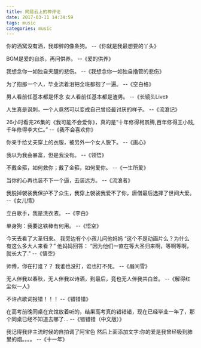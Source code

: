 ```yaml
---
title: 网易云上的神评论
date: 2017-03-11 14:34:59
tags: music
categories: music
---
```


你的酒窝没有酒，我却醉的像条狗。 --《你就是我最想要的丫头》

BGM是爱的自杀，再问供养。 --《爱的供养》

我想念你一如独自夹腿的悲伤。 --《我想念你一如独自撸管的悲伤》

为了抱那一个人，毕业流着泪把全班都抱了一遍。 --《空白格》

男人看前任基本都是怀念 女人看前任基本都是渣男。 --《长镜头Live》

人生真是讽刺，一个人竟然可以变成自己曾经最讨厌的样子。 --《流浪记》

26小时看完26集的《我可能不会爱你》，真的是“十年修得柯景腾,百年修得王小贱,千年修得李大仁。” --《我不会喜欢你》

你亲手给丈夫穿上的衣服，被另外一个女人脱下。 --《画心》

我以为我会暴富，但是我没有。 --《领悟》

不戴金箍，如何救你；戴了金箍，如何爱你。 --《一生所爱》

当你的心再也装不下一个逼，去装远方。 --《流浪者》

我脱掉袈裟我保护不了众生，我穿上袈裟我爱不了你，唐僧最后选择了世间大爱。 --《女儿情》

立白歌手，我是洗衣液。 --《李白》

单身狗：我要这铁棒有何用。 --《悟空》

今天去看了大圣归来。 我旁边有个小孩儿问他妈妈 “这个不是动画片么？为什么有这么多大人来看？” 他妈妈回答： “因为他们一直在等大圣归来啊，等啊等啊，就长大了." --《悟空》

师傅，你在打谁？？ 我谁也没打，谁也打不死。 --《眉间雪》

无人伴我以春秋，无人伴我以诗酒，到最后，竟也无人伴我共白首。 --《解得红尘似一人》

不许点歌词报错！！！ --《错错错》

在高考前晚同桌在宾馆放着听的，结果高考真的错错错，现在已经毕业一年了，那个同桌已经不知道去哪了... --《错错错（中文版）》

我记得我非主流时候的自拍调了阿宝色 然后上面添加文字:你的爱是我曾经吸到肺里的烟。。。。 --《十一年》
